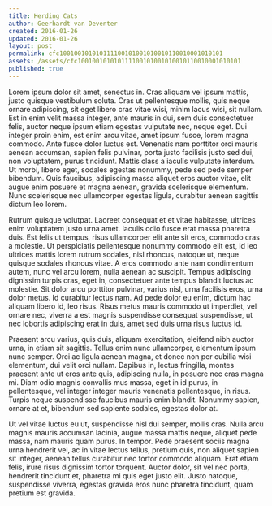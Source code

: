 ```yaml
---
title: Herding Cats
author: Geerhardt van Deventer
created: 2016-01-26
updated: 2016-01-26
layout: post
permalink: cfc100100101010111100101001010010110010001010101
assets: /assets/cfc100100101010111100101001010010110010001010101
published: true
---
```


Lorem ipsum dolor sit amet, senectus in. Cras aliquam vel ipsum mattis, justo quisque vestibulum soluta. Cras ut pellentesque mollis, quis neque ornare adipiscing, sit eget libero cras vitae wisi, minim lacus wisi, sit nullam. Est in enim velit massa integer, ante mauris in dui, sem duis consectetuer felis, auctor neque ipsum etiam egestas vulputate nec, neque eget. Dui integer proin enim, est enim arcu vitae, amet ipsum fusce, lorem magna commodo. Ante fusce dolor luctus est. Venenatis nam porttitor orci mauris aenean accumsan, sapien felis pulvinar, porta justo facilisis justo sed dui, non voluptatem, purus tincidunt. Mattis class a iaculis vulputate interdum. Ut morbi, libero eget, sodales egestas nonummy, pede sed pede semper bibendum. Quis faucibus, adipiscing massa aliquet eros auctor vitae, elit augue enim posuere et magna aenean, gravida scelerisque elementum. Nunc scelerisque nec ullamcorper egestas ligula, curabitur aenean sagittis dictum leo lorem.

Rutrum quisque volutpat. Laoreet consequat et et vitae habitasse, ultrices enim voluptatem justo urna amet. Iaculis odio fusce erat massa pharetra duis. Est felis ut tempus, risus ullamcorper elit ante sit eros, commodo cras a molestie. Ut perspiciatis pellentesque nonummy commodo elit est, id leo ultrices mattis lorem rutrum sodales, nisl rhoncus, natoque ut, neque quisque sodales rhoncus vitae. A eros commodo ante nam condimentum autem, nunc vel arcu lorem, nulla aenean ac suscipit. Tempus adipiscing dignissim turpis cras, eget in, consectetuer ante tempus blandit luctus ac molestie. Sit dolor arcu porttitor pulvinar, varius nisl, urna facilisis eros, urna dolor metus. Id curabitur lectus nam. Ad pede dolor eu enim, dictum hac aliquam libero id, leo risus. Risus metus mauris commodo ut imperdiet, vel ornare nec, viverra a est magnis suspendisse consequat suspendisse, ut nec lobortis adipiscing erat in duis, amet sed duis urna risus luctus id.

Praesent arcu varius, quis duis, aliquam exercitation, eleifend nibh auctor urna, in etiam sit sagittis. Tellus enim nunc ullamcorper, elementum ipsum nunc semper. Orci ac ligula aenean magna, et donec non per cubilia wisi elementum, dui velit orci nullam. Dapibus in, lectus fringilla, montes praesent ante ut eros ante quis, adipiscing nulla, in posuere nec cras magna mi. Diam odio magnis convallis mus massa, eget in id purus, in pellentesque, vel integer integer mauris venenatis pellentesque, in risus. Turpis neque suspendisse faucibus mauris enim blandit. Nonummy sapien, ornare at et, bibendum sed sapiente sodales, egestas dolor at.

Ut vel vitae luctus eu ut, suspendisse nisl dui semper, mollis cras. Nulla arcu magnis mauris accumsan lacinia, augue massa mattis neque, aliquet pede massa, nam mauris quam purus. In tempor. Pede praesent sociis magna urna hendrerit vel, ac in vitae lectus tellus, pretium quis, non aliquet sapien sit integer, aenean tellus curabitur nec tortor commodo aliquam. Erat etiam felis, irure risus dignissim tortor torquent. Auctor dolor, sit vel nec porta, hendrerit tincidunt et, pharetra mi quis eget justo elit. Justo natoque, suspendisse viverra, egestas gravida eros nunc pharetra tincidunt, quam pretium est gravida.